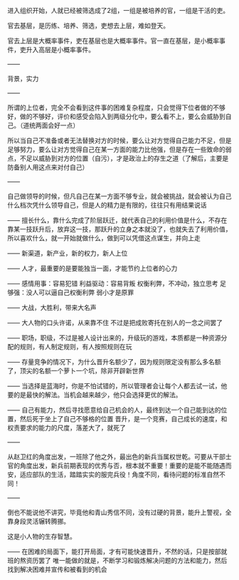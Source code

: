 进入组织开始，人就已经被筛选成了2组，一组是被培养的官，一组是干活的吏。

官去基层，是历练、培养、筛选，吏想去上层，难如登天。

官去上层是大概率事件，吏在基层也是大概率事件。官一直在基层，是小概率事件，吏升入高层是小概率事件。

——

背景，实力

——

所谓的上位者，完全不会看到这件事的困难复杂程度，只会觉得下位者做的不够好，做的不够好，评价和感受会陷入到两级分化中，要么看不上，要么会威胁到自己。（道统两面会好一点）

所以当自己不准备或者无法替换对方的时候，要么让对方觉得自己能力不足，但是足够努力，要么让对方觉得自己在某一方面的能力比他强，但是存在一些致命的弱点，不足以威胁到对方的位置（自污），才是政治上的存生之道（了解后，主要是防备别人用这点来对付自己）

——

自己做领导的时候，但凡自己在某一方面不够专业，就会被挑战，就会被认为自己什么档次凭什么领导自己，但是人的精力是有限的，往往只有用结果说话

——
擅长什么，靠什么完成了阶层跃迁，就代表自己的利用价值是什么，不存在靠某一技跃升后，放弃这一技，那跃升的立身之本就没了，也就失去了利用价值，所以喜欢什么，就一开始就做什么，做到可以凭借这点谋生，并向上走

——
新渠道，新产业，新的权力，新人上位

——
人才，最重要的是要能独当一面，才能节约上位者的心力

——
感情用事：容易犯错
利益驱动：容易背叛
权衡利弊，不冲动，独立思考
足够强：没人可以逼自己权衡利弊
弱小才是原罪

——
大战，大胜利，带来大名声

——
大人物的口头许诺，从来靠不住
不过是把成败寄托在别人的一念之间罢了

——
职场，职级，不过是被人设计出来的，升级玩的游戏，本质都是一种资源分配的规则，有人制定规则，有人按照规则在玩

——
存量竞争的情况下，为什么晋升名额少了，因为规则限定没有那么多名额了，顶尖的名额一个萝卜一个坑，除非开辟新世界

——
当选择是蓝海时，你是不怕试错的，所以管理者会让每个人都去试一试，他要的是最快的解法。当机会越来越少，他只会选择更优的解法。

——
自己有能力，然后寻找愿意给自己机会的人，最终到达一个自己能到达的位置，然后死于坐上了自己不够格的位置
晋升，是一个竞赛，自己成长的速度，和权责要求的能力的尺度，落差大了，就死了

——

从赵卫红的角度出发，一班除了他之外，最出色的新兵当属权世乾。可要从干部士官的角度出发，新兵前期表现的优秀与否，根本就不重要！重要的是能不能随遇而安，适应部队的生活，踏踏实实的服完兵役！角度不同，看待问题的标准自然不同！

——

倒也不能说他不讲究，毕竟他和青山秀信不同，没有过硬的背景，能升上警视，全靠身段灵活辗转腾挪。

这是小人物的生存智慧。

——
在困难的局面下，能打开局面，才有可能快速晋升，不然的话，只是按部就班的熬资历罢了
唯一能做的就是，不断学习和锻炼解决问题的方法和能力，然后找到解决困难并宣传和被看到的机会
